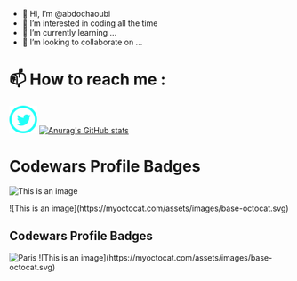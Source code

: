 - 👋 Hi, I’m @abdochaoubi
- 👀 I’m interested in coding all the time 
- 🌱 I’m currently learning ...
- 💞️ I’m looking to collaborate on ...
# 📫 How to reach me :
<a href="https://twitter.com/echaoubiabdo"> <img src="iconmonstr-twitter-5-240.png" width ="50" ></a>
 [![Anurag's GitHub stats](https://github-readme-stats.vercel.app/api?username=abdochaoubi)](https://github.com/anuraghazra/github-readme-stats) 
#  Codewars Profile Badges
  ![This is an image](https://www.codewars.com/users/abdochaoubi/badges/large)

<!---
abdochaoubi/abdochaoubi is a ✨ special ✨ repository because its `README.md` (this file) appears on your GitHub profile.
You can click the Preview link to take a look at your changes.
--->
<!DOCTYPE html>
<html>
<head>
</head>
<body>
  ![This is an image](https://myoctocat.com/assets/images/base-octocat.svg)
<h2> Codewars Profile Badges</h2>
<img src="https://www.codewars.com/users/abdochaoubi/badges/large" alt="Paris" style="width:450px">
</body>
</html>
![This is an image](https://myoctocat.com/assets/images/base-octocat.svg)
